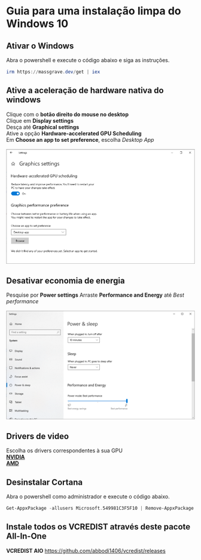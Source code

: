 # Guia para uma instalação limpa do Windows 10

## Ativar o Windows
Abra o powershell e execute o código abaixo e siga as instruções.
```powershell
irm https://massgrave.dev/get | iex
```

## Ative a aceleração de hardware nativa do windows
Clique com o **botão direito do mouse no desktop**<br>
Clique em **Display settings**<br>
Desça até **Graphical settings**<br>
Ative a opção **Hardware-accelerated GPU Scheduling**<br>
Em **Choose an app to set preference**, escolha *Desktop App*<br><br>
<img src="https://raw.githubusercontent.com/pedrobartolini/new-windows-guide/main/hardware-accel.png" width="800">

## Desativar economia de energia
Pesquise por **Power settings**
Arraste **Performance and Energy** até *Best performance*<br><br>
<img src="https://raw.githubusercontent.com/pedrobartolini/new-windows-guide/main/power-settings.png" width="800">


## Drivers de video
Escolha os drivers correspondentes à sua GPU<br>
[**NVIDIA**](https://www.nvidia.com/download/index.aspx)<br>
[**AMD**](https://www.amd.com/en/support)


## Desinstalar Cortana
Abra o powershell como administrador e execute o código abaixo.
```powershell
Get-AppxPackage -allusers Microsoft.549981C3F5F10 | Remove-AppxPackage
```

## Instale todos os VCREDIST através deste pacote All-In-One
**VCREDIST AIO** https://github.com/abbodi1406/vcredist/releases



